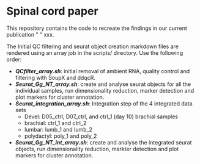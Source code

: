 # Spinal cord paper

This repository contains the code to recreate the findings in our current publication " " xxx.

The Initial QC filtering and seurat object creation markdown files are rendered using an array job in the scripts/ directory. Use the following order:

-   ***QCfilter_array.sh***: initial removal of ambient RNA, quality control and filtering with SoupX and ddqcR.
-   ***Seurat_Gg_NT_array.sh***: create and analyse seurat objects for all the individual samples, run dimensionality reduction, marker detection and plot markers for cluster annotation.
-   ***Seurat_integration_array.sh***: Integration step of the 4 integrated data sets
    -   Devel: D05_ctrl, D07_ctrl, and ctrl_1 (day 10) brachial samples
    -   brachial: ctrl_1 and ctrl_2
    -   lumbar: lumb_1 and lumb_2
    -   polydactyl: poly_1 and poly_2
-   ***Seurat_Gg_NT_int_array.sh***: create and analyse the integrated seurat objects, run dimensionality reduction, markter detection and plot markers for cluster annotation.
